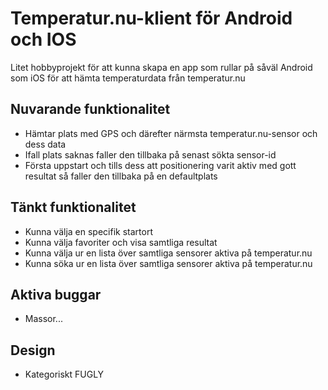 # Temperatur.nu-klient för Android och IOS

Litet hobbyprojekt för att kunna skapa en app som rullar på såväl Android som iOS för att hämta temperaturdata från temperatur.nu

## Nuvarande funktionalitet
* Hämtar plats med GPS och därefter närmsta temperatur.nu-sensor och dess data
* Ifall plats saknas faller den tillbaka på senast sökta sensor-id
* Första uppstart och tills dess att positionering varit aktiv med gott resultat så faller den tillbaka på en defaultplats

## Tänkt funktionalitet
* Kunna välja en specifik startort
* Kunna välja favoriter och visa samtliga resultat
* Kunna välja ur en lista över samtliga sensorer aktiva på temperatur.nu
* Kunna söka ur en lista över samtliga sensorer aktiva på temperatur.nu

## Aktiva buggar
* Massor...

## Design
* Kategoriskt FUGLY

